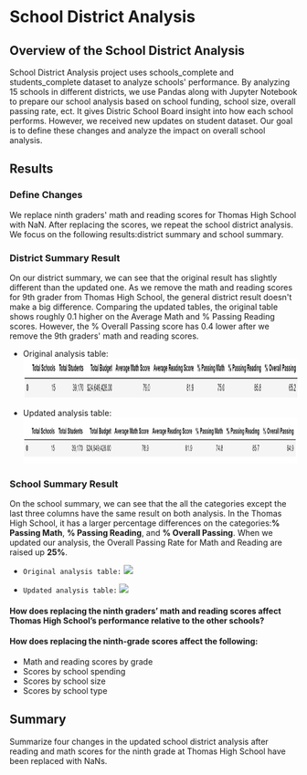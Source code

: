 # School District Analysis

## Overview of the School District Analysis 
School District Analysis project uses schools_complete and students_complete dataset to analyze schools' performance. By analyzing 15 schools in different districts, we use Pandas along with Jupyter Notebook to prepare our school analysis based on school funding, school size, overall passing rate, ect. It gives Distric School Board insight into how each school performs. However, we received new updates on student dataset. Our goal is to define these changes and analyze the impact on overall school analysis.

## Results 
### Define Changes
We replace ninth graders' math and reading scores for Thomas High School with NaN. After replacing the scores, we repeat the school district analysis. We focus on the following results:district summary and school summary.

### District Summary Result
On our district summary, we can see that the original result has slightly different than the updated one. As we remove the math and reading scores for 9th grader from Thomas High School, the general district result doesn't make a big difference. Comparing the updated tables, the original table shows roughly 0.1 higher on the Average Math and % Passing Reading scores. However, the % Overall Passing score has 0.4 lower after we remove the 9th graders' math and reading scores. 

  - Original analysis table:
       <img src="Resources/results/district_summary_orig.png" width="895" height="70">



  - Updated analysis table:
       <img src="Resources/update results/district_summary_new.png" width="900" height="80">

### School Summary Result
On the school summary, we can see that the all the categories except the last three columns have the same result on both analysis. In the Thomas High School, it has a larger percentage differences on the categories:**% Passing Math**, **% Passing Reading**, and **% Overall Passing**. When we updated our analysis, the Overall Passing Rate for Math and Reading are raised up **25%**.

  - ```Original analysis table:```
      <img src="Resources/results/school_summary_THS_orig.png" wodth="850" height="250">



  - ```Updated analysis table:```
      <img src="Resources/update results/school_summary_THS_update.png" wodth="850" height="250">

#### How does replacing the ninth graders’ math and reading scores affect Thomas High School’s performance relative to the other schools?

#### How does replacing the ninth-grade scores affect the following:
  - Math and reading scores by grade
  - Scores by school spending
  - Scores by school size
  - Scores by school type
## Summary
Summarize four changes in the updated school district analysis after reading and math scores for the ninth grade at Thomas High School have been replaced with NaNs.
